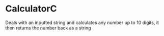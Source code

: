 # CalculatorC

Deals with an inputted string and calculates any number up to 10 digits, it then returns the number back as a string
